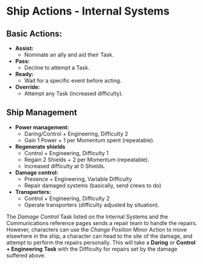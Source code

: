 # Ship Actions - Internal Systems

## Basic Actions:

- **Assist:**
   - Nominate an ally and aid their Task.
- **Pass:**
   - Decline to attempt a Task.
- **Ready:**
   - Wait for a specific event before acting.
- **Override:**
   - Attempt any Task (increased difficulty).

## Ship Management

- **Power management:**
   - Daring/Control + Engineering, Difficulty 2
   - Gain 1 Power + 1 per Momentum spent (repeatable).
- **Regenerate shields**
   - Control + Engineering, Difficulty 1
   - Regain 2 Shields + 2 per Momentum (repeatable).
   - Increased difficulty at 0 Shields.
- **Damage control:**
   - Presence + Engineering, Variable Difficulty
   - Repair damaged systems (basically, send crews to do)
- **Transporters:**
   - Control + Engineering, Difficulty 2
   - Operate transporters (difficulty adjusted by situation).

The *Damage Control* Task listed on the Internal Systems and the Communications reference pages sends a repair team to handle the repairs. However, characters can use the *Change Position* Minor Action to move elsewhere in the ship, a character can head to the site of the damage, and attempt to perform the repairs personally. This will take a **Daring** or **Control + Engineering** **Task** with the Difficulty for repairs set by the damage suffered above.

